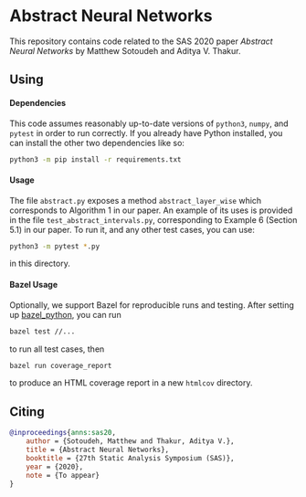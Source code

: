 # Abstract Neural Networks
This repository contains code related to the SAS 2020 paper _Abstract Neural
Networks_ by Matthew Sotoudeh and Aditya V. Thakur.

## Using
#### Dependencies
This code assumes reasonably up-to-date versions of `python3`, `numpy`, and
`pytest` in order to run correctly. If you already have Python installed, you
can install the other two dependencies like so:
```bash
python3 -m pip install -r requirements.txt
```

#### Usage
The file `abstract.py` exposes a method `abstract_layer_wise` which corresponds
to Algorithm 1 in our paper. An example of its uses is provided in the file
`test_abstract_intervals.py`, corresponding to Example 6 (Section 5.1) in our
paper. To run it, and any other test cases, you can use:
```bash
python3 -m pytest *.py
```
in this directory.

#### Bazel Usage
Optionally, we support Bazel for reproducible runs and testing. After setting
up [bazel_python](https://github.com/95616ARG/bazel_python), you can run
```bash
bazel test //...
```
to run all test cases, then
```bash
bazel run coverage_report
```
to produce an HTML coverage report in a new `htmlcov` directory.

## Citing
```bibtex
@inproceedings{anns:sas20,
    author = {Sotoudeh, Matthew and Thakur, Aditya V.},
    title = {Abstract Neural Networks},
    booktitle = {27th Static Analysis Symposium (SAS)},
    year = {2020},
    note = {To appear}
}
```
